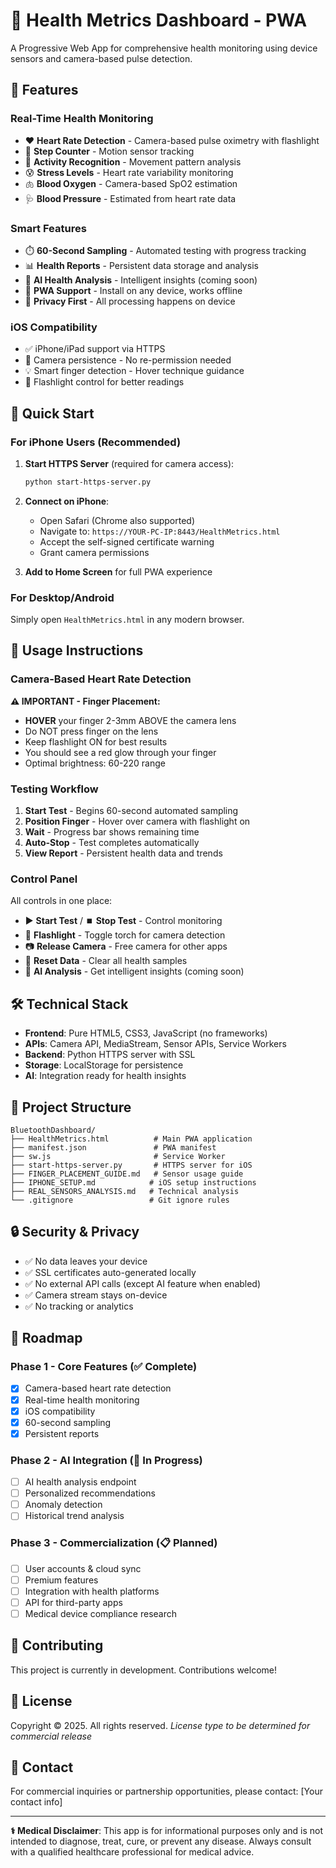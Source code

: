 # 🏥 Health Metrics Dashboard - PWA

A Progressive Web App for comprehensive health monitoring using device sensors and camera-based pulse detection.

## 🎯 Features

### Real-Time Health Monitoring
- ❤️ **Heart Rate Detection** - Camera-based pulse oximetry with flashlight
- 🏃 **Step Counter** - Motion sensor tracking
- 🧘 **Activity Recognition** - Movement pattern analysis
- 😰 **Stress Levels** - Heart rate variability monitoring
- 🫁 **Blood Oxygen** - Camera-based SpO2 estimation
- 🩺 **Blood Pressure** - Estimated from heart rate data

### Smart Features
- ⏱️ **60-Second Sampling** - Automated testing with progress tracking
- 📊 **Health Reports** - Persistent data storage and analysis
- 🤖 **AI Health Analysis** - Intelligent insights (coming soon)
- 📱 **PWA Support** - Install on any device, works offline
- 🔐 **Privacy First** - All processing happens on device

### iOS Compatibility
- ✅ iPhone/iPad support via HTTPS
- 📸 Camera persistence - No re-permission needed
- 💡 Smart finger detection - Hover technique guidance
- 🔦 Flashlight control for better readings

## 🚀 Quick Start

### For iPhone Users (Recommended)

1. **Start HTTPS Server** (required for camera access):
   ```bash
   python start-https-server.py
   ```

2. **Connect on iPhone**:
   - Open Safari (Chrome also supported)
   - Navigate to: `https://YOUR-PC-IP:8443/HealthMetrics.html`
   - Accept the self-signed certificate warning
   - Grant camera permissions

3. **Add to Home Screen** for full PWA experience

### For Desktop/Android

Simply open `HealthMetrics.html` in any modern browser.

## 📱 Usage Instructions

### Camera-Based Heart Rate Detection

**⚠️ IMPORTANT - Finger Placement:**
- **HOVER** your finger 2-3mm ABOVE the camera lens
- Do NOT press finger on the lens
- Keep flashlight ON for best results
- You should see a red glow through your finger
- Optimal brightness: 60-220 range

### Testing Workflow

1. **Start Test** - Begins 60-second automated sampling
2. **Position Finger** - Hover over camera with flashlight on
3. **Wait** - Progress bar shows remaining time
4. **Auto-Stop** - Test completes automatically
5. **View Report** - Persistent health data and trends

### Control Panel

All controls in one place:
- ▶️ **Start Test** / ⏹️ **Stop Test** - Control monitoring
- 🔦 **Flashlight** - Toggle torch for camera detection
- 📷 **Release Camera** - Free camera for other apps
- 🔄 **Reset Data** - Clear all health samples
- 🤖 **AI Analysis** - Get intelligent insights (coming soon)

## 🛠️ Technical Stack

- **Frontend**: Pure HTML5, CSS3, JavaScript (no frameworks)
- **APIs**: Camera API, MediaStream, Sensor APIs, Service Workers
- **Backend**: Python HTTPS server with SSL
- **Storage**: LocalStorage for persistence
- **AI**: Integration ready for health insights

## 📂 Project Structure

```
BluetoothDashboard/
├── HealthMetrics.html          # Main PWA application
├── manifest.json               # PWA manifest
├── sw.js                       # Service Worker
├── start-https-server.py       # HTTPS server for iOS
├── FINGER_PLACEMENT_GUIDE.md   # Sensor usage guide
├── IPHONE_SETUP.md            # iOS setup instructions
├── REAL_SENSORS_ANALYSIS.md   # Technical analysis
└── .gitignore                 # Git ignore rules
```

## 🔒 Security & Privacy

- ✅ No data leaves your device
- ✅ SSL certificates auto-generated locally
- ✅ No external API calls (except AI feature when enabled)
- ✅ Camera stream stays on-device
- ✅ No tracking or analytics

## 🚧 Roadmap

### Phase 1 - Core Features (✅ Complete)
- [x] Camera-based heart rate detection
- [x] Real-time health monitoring
- [x] iOS compatibility
- [x] 60-second sampling
- [x] Persistent reports

### Phase 2 - AI Integration (🔄 In Progress)
- [ ] AI health analysis endpoint
- [ ] Personalized recommendations
- [ ] Anomaly detection
- [ ] Historical trend analysis

### Phase 3 - Commercialization (📋 Planned)
- [ ] User accounts & cloud sync
- [ ] Premium features
- [ ] Integration with health platforms
- [ ] API for third-party apps
- [ ] Medical device compliance research

## 🤝 Contributing

This project is currently in development. Contributions welcome!

## 📄 License

Copyright © 2025. All rights reserved.
*License type to be determined for commercial release*

## 📧 Contact

For commercial inquiries or partnership opportunities, please contact: [Your contact info]

---

**⚕️ Medical Disclaimer**: This app is for informational purposes only and is not intended to diagnose, treat, cure, or prevent any disease. Always consult with a qualified healthcare professional for medical advice.
